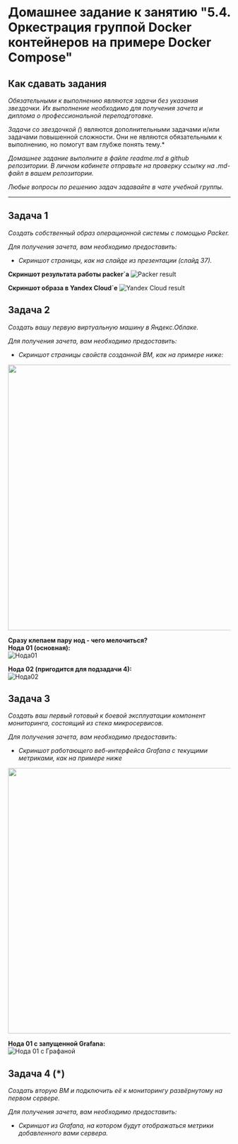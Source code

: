 # Домашнее задание к занятию "5.4. Оркестрация группой Docker контейнеров на примере Docker Compose"

## Как сдавать задания

*Обязательными к выполнению являются задачи без указания звездочки. Их выполнение необходимо для получения зачета и диплома о профессиональной переподготовке.*

*Задачи со звездочкой (*) являются дополнительными задачами и/или задачами повышенной сложности. Они не являются обязательными к выполнению, но помогут вам глубже понять тему.*

*Домашнее задание выполните в файле readme.md в github репозитории. В личном кабинете отправьте на проверку ссылку на .md-файл в вашем репозитории.*

*Любые вопросы по решению задач задавайте в чате учебной группы.*

---

## Задача 1

*Создать собственный образ операционной системы с помощью Packer.*

*Для получения зачета, вам необходимо предоставить:*
- *Скриншот страницы, как на слайде из презентации (слайд 37).*

**Скриншот результата работы packer`а**
![Packer result](./pic/dz5_4_1_1.png)

**Скриншот образа в Yandex Cloud`е**
![Yandex Cloud result](./pic/dz5_4_1_2.png)

## Задача 2

*Создать вашу первую виртуальную машину в Яндекс.Облаке.*

*Для получения зачета, вам необходимо предоставить:*
- *Скриншот страницы свойств созданной ВМ, как на примере ниже:*

<p align="center">
  <img width="1200" height="600" src="./assets/yc_01.png">
</p>

**Сразу клепаем пару нод - чего мелочиться?**  
**Нода 01 (основная):**  
![Нода01](./pic/dz5_4_2_1.png)

**Нода 02 (пригодится для подзадачи 4):**  
![Нода02](./pic/dz5_4_2_2.png)

## Задача 3

*Создать ваш первый готовый к боевой эксплуатации компонент мониторинга, состоящий из стека микросервисов.*

*Для получения зачета, вам необходимо предоставить:*
- *Скриншот работающего веб-интерфейса Grafana с текущими метриками, как на примере ниже*
<p align="center">
  <img width="1200" height="600" src="./assets/yc_02.png">
</p>

**Нода 01 с запущенной Grafana:**  
![Нода 01 с Графаной](./pic/dz5_4_3_1.png)

## Задача 4 (*)

*Создать вторую ВМ и подключить её к мониторингу развёрнутому на первом сервере.*

*Для получения зачета, вам необходимо предоставить:*
- *Скриншот из Grafana, на котором будут отображаться метрики добавленного вами сервера.*

